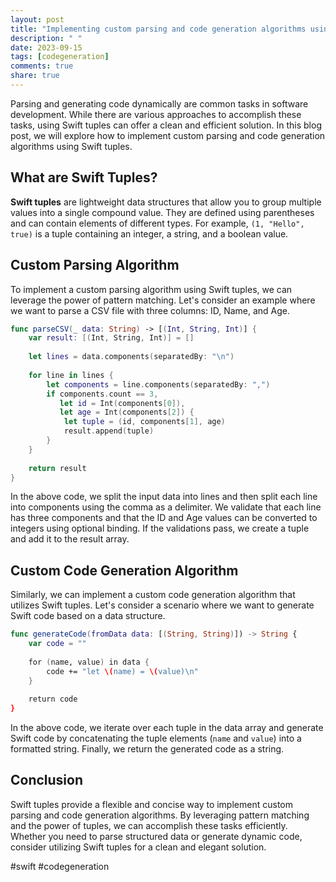 ```yaml
---
layout: post
title: "Implementing custom parsing and code generation algorithms using Swift Tuples."
description: " "
date: 2023-09-15
tags: [codegeneration]
comments: true
share: true
---
```


Parsing and generating code dynamically are common tasks in software development. While there are various approaches to accomplish these tasks, using Swift tuples can offer a clean and efficient solution. In this blog post, we will explore how to implement custom parsing and code generation algorithms using Swift tuples.

## What are Swift Tuples?

**Swift tuples** are lightweight data structures that allow you to group multiple values into a single compound value. They are defined using parentheses and can contain elements of different types. For example, `(1, "Hello", true)` is a tuple containing an integer, a string, and a boolean value.

## Custom Parsing Algorithm

To implement a custom parsing algorithm using Swift tuples, we can leverage the power of pattern matching. Let's consider an example where we want to parse a CSV file with three columns: ID, Name, and Age.

```swift
func parseCSV(_ data: String) -> [(Int, String, Int)] {
    var result: [(Int, String, Int)] = []
    
    let lines = data.components(separatedBy: "\n")
    
    for line in lines {
        let components = line.components(separatedBy: ",")
        if components.count == 3,
           let id = Int(components[0]),
           let age = Int(components[2]) {
            let tuple = (id, components[1], age)
            result.append(tuple)
        }
    }
    
    return result
}
```

In the above code, we split the input data into lines and then split each line into components using the comma as a delimiter. We validate that each line has three components and that the ID and Age values can be converted to integers using optional binding. If the validations pass, we create a tuple and add it to the result array.

## Custom Code Generation Algorithm

Similarly, we can implement a custom code generation algorithm that utilizes Swift tuples. Let's consider a scenario where we want to generate Swift code based on a data structure.

```swift
func generateCode(fromData data: [(String, String)]) -> String {
    var code = ""
    
    for (name, value) in data {
        code += "let \(name) = \(value)\n"
    }
    
    return code
}
```

In the above code, we iterate over each tuple in the data array and generate Swift code by concatenating the tuple elements (`name` and `value`) into a formatted string. Finally, we return the generated code as a string.

## Conclusion

Swift tuples provide a flexible and concise way to implement custom parsing and code generation algorithms. By leveraging pattern matching and the power of tuples, we can accomplish these tasks efficiently. Whether you need to parse structured data or generate dynamic code, consider utilizing Swift tuples for a clean and elegant solution.

#swift #codegeneration